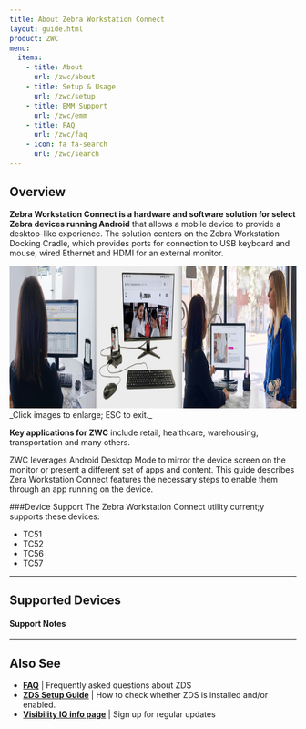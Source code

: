 ```yaml
---
title: About Zebra Workstation Connect
layout: guide.html
product: ZWC
menu:
  items:
    - title: About
      url: /zwc/about
    - title: Setup & Usage
      url: /zwc/setup
    - title: EMM Support
      url: /zwc/emm
    - title: FAQ
      url: /zwc/faq
    - icon: fa fa-search
      url: /zwc/search
---
```


## Overview
**Zebra Workstation Connect is a hardware and software solution for select Zebra devices running Android** that allows a mobile device to provide a desktop-like experience. The solution centers on the Zebra Workstation Docking Cradle, which provides ports for connection to USB keyboard and mouse, wired Ethernet and HDMI for an external monitor. 

<img alt="image" style="height:250px" src="zwc_4.png"/>
_Click images to enlarge; ESC to exit._


<!-- 
<img alt="image" style="height:250px" src="zwc_3.png"/>
_Click images to enlarge; ESC to exit._

 -->

**Key applications for ZWC** include retail, healthcare, warehousing, transportation and many others. 


ZWC leverages Android Desktop Mode to mirror the device screen on the monitor or present a different set of apps and content. This guide describes Zera Workstation Connect features the necessary steps to enable them through an app running on the device.  

<!-- 
<img alt="image" style="height:250px" src="zwc_exec.jpg"/>
<img alt="image" style="height:250px" src="zwc_retail.jpg"/>
_Click images to enlarge._
 -->

###Device Support
The Zebra Workstation Connect utility current;y supports these devices:

* TC51
* TC52
* TC56
* TC57

-----

## Supported Devices

#### Support Notes

-----

## Also See

* **[FAQ](../faq)** | Frequently asked questions about ZDS
* **[ZDS Setup Guide](../setup)** | How to check whether ZDS is installed and/or enabled.
* **[Visibility IQ info page](https://www.zebra.com/us/en/blog/posts/2019/zebra-operational-visibility-services-is-now-visibilityiq-foresight.html)** | Sign up for regular updates


